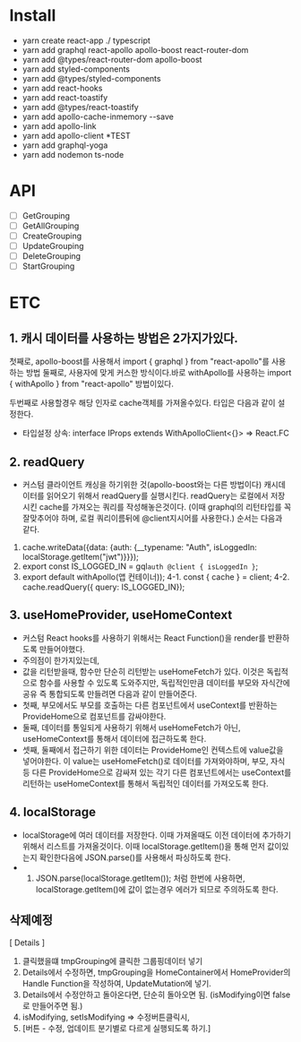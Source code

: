 # Install
- yarn create react-app ./ typescript
- yarn add graphql react-apollo apollo-boost react-router-dom
- yarn add @types/react-router-dom apollo-boost
- yarn add styled-components
- yarn add @types/styled-components
- yarn add react-hooks
- yarn add react-toastify
- yarn add @types/react-toastify
- yarn add apollo-cache-inmemory --save
- yarn add apollo-link
- yarn add apollo-client
*TEST
- yarn add graphql-yoga
- yarn add nodemon ts-node

# API
- [ ] GetGrouping
- [ ] GetAllGrouping
- [ ] CreateGrouping
- [ ] UpdateGrouping
- [ ] DeleteGrouping
- [ ] StartGrouping

# ETC
## 1. 캐시 데이터를 사용하는 방법은 2가지가있다.
첫째로, apollo-boost를 사용해서 import { graphql } from "react-apollo"를 사용하는 방법
둘째로, 사용자에 맞게 커스한 방식이다.바로 withApollo를 사용하는 import { withApollo } from "react-apollo" 방법이있다.

두번째로 사용할경우 해당 인자로 cache객체를 가져올수있다.
타입은 다음과 같이 설정한다. 
- 타입설정 상속: interface IProps extends WithApolloClient<{}> => React.FC<IProps>

## 2. readQuery
- 커스텀 클라이언트 캐싱을 하기위한 것(apollo-boost와는 다른 방법이다)
캐시데이터를 읽어오기 위해서 readQuery를 실행시킨다. readQuery는 로컬에서 저장시킨 cache를 가져오는 쿼리를 작성해놓은것이다. (이때 graphql의 리턴타입를 꼭 잘맞추어야 하며, 로컬 쿼리이름뒤에 @client지시어를 사용한다.)
순서는 다음과 같다.
1. cache.writeData({data: {auth: {__typename: "Auth", isLoggedIn: localStorage.getItem("jwt")}}});
2. export const IS_LOGGED_IN = gql`
    auth @client {
        isLoggedIn
    }
 `;
 3. export default withApollo(앱 컨테이너));
 4-1. const { cache } = client;
 4-2. cache.readQuery({ query: IS_LOGGED_IN});

## 3. useHomeProvider, useHomeContext
- 커스텀 React hooks를 사용하기 위해서는 React Function()을 render를 반환하도록 만들어야했다.
- 주의점이 한가지있는데,
- 값을 리턴받을때, 함수만 단순히 리턴받는 useHomeFetch가 있다. 이것은 독립적으로 함수를 사용할 수 있도록 도와주지만, 독립적인만큼 데이터를 부모와 자식간에 공유 즉 통합되도록 만들려면 다음과 같이 만들어준다.
- 첫째, 부모에서도 부모를 호출하는 다른 컴포넌트에서 useContext를 반환하는 ProvideHome으로 컴포넌트를 감싸야한다.
- 둘째, 데이터를 통일되게 사용하기 위해서 useHomeFetch가 아닌, useHomeContext를 통해서 데이터에 접근하도록 한다.
- 셋째, 둘째에서 접근하기 위한 데이터는 ProvideHome인 컨텍스트에 value값을 넣어야한다. 이 value는 useHomeFetch()로 데이터를 가져와야하며, 부모, 자식 등 다른 ProvideHome으로 감싸져 있는 각기 다른 컴포넌트에서는 useContext를 리턴하는 useHomeContext를 통해서 독립적인 데이터를 가져오도록 한다.

## 4. localStorage
- localStorage에 여러 데이터를 저장한다. 이때 가져올때도 이전 데이터에 추가하기 위해서 리스트를 가져올것이다. 이때 localStorage.getItem()을 통해 먼저 값이있는지 확인한다음에 JSON.parse()를 사용해서 파싱하도록 한다.
- 1. JSON.parse(localStorage.getItem()); 처럼 한번에 사용하면, localStorage.getItem()에 값이 없는경우 에러가 되므로 주의하도록 한다.


## 삭제예정
[ Details ]
1. 클릭했을떄 tmpGrouping에 클릭한 그룹핑데이터 넣기
2. Details에서 수정하면, tmpGrouping을 HomeContainer에서 HomeProvider의 Handle Function을 작성하여, UpdateMutation에 넣기. 
3. Details에서 수정안하고 돌아온다면, 단순히 돌아오면 됨. (isModifying이면 false로 만들어주면 됨.)
4. isModifying, setIsModifying => 수정버튼클릭시,
5. [버튼 - 수정, 업데이트 분기별로 다르게 실행되도록 하기.]


